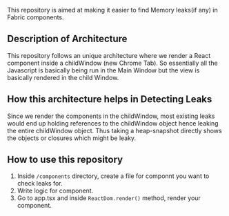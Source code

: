 This repository is aimed at making it easier to find Memory leaks(if any) in Fabric components.

## Description of Architecture
This repository follows an unique architecture where we render a React component inside a childWindow (new Chrome Tab).
So essentially all the Javascript is basically being run in the Main Window but the view is basically rendered in the child Window. 

## How this architecture helps in Detecting Leaks
Since we render the components in the childWindow, most existing leaks would end up holding references to the childWindow object hence leaking the entire childWindow object. Thus taking a heap-snapshot directly shows the objects or closures which might be leaky.

## How to use this repository
1. Inside `/components` directory, create a file for componnt you want to check leaks for.
2. Write logic for component.
3. Go to app.tsx and inside `ReactDom.render()` method, render your component.
